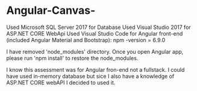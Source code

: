 # Angular-Canvas-

Used Microsoft SQL Server 2017 for Database
Used Visual Studio 2017 for ASP.NET CORE WebApi
Used Visual Studio Code for Angular front-end (included Angular Material and Bootstrap): npm -version = 6.9.0

I have removed 'node_modules' directory. Once you open Angular app, please run 'npm install' to restore the node_modules. 

I know this assessment was for Angular fron-end not a fullstack. I could have used in-memory database but sice I also have a knowledge of ASP.NET CORE webAPI I decided to used it.

